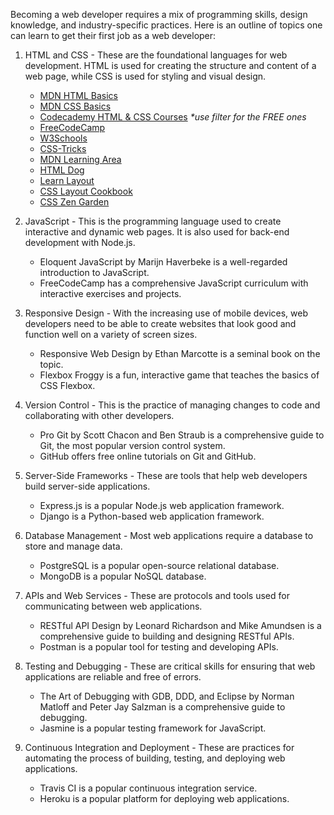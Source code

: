 Becoming a web developer requires a mix of programming skills, design knowledge, and industry-specific practices. Here is an outline of topics one can learn to get their first job as a web developer:

1. HTML and CSS - These are the foundational languages for web development. HTML is used for creating the structure and content of a web page, while CSS is used for styling and visual design. 
    - [MDN HTML Basics](https://developer.mozilla.org/en-US/docs/Learn/Getting_started_with_the_web/HTML_basics)
    - [MDN CSS Basics](https://developer.mozilla.org/en-US/docs/Learn/Getting_started_with_the_web/CSS_basics)
    - [Codecademy HTML & CSS Courses](https://www.codecademy.com/catalog/language/html-css) *\*use filter for the FREE ones*
    - [FreeCodeCamp](https://www.freecodecamp.org/learn/responsive-web-design/)
    - [W3Schools](https://www.w3schools.com/)
    - [CSS-Tricks](https://css-tricks.com/)
    - [MDN Learning Area](https://developer.mozilla.org/en-US/docs/Learn)
    - [HTML Dog](https://htmldog.com/)
    - [Learn Layout](http://learnlayout.com/)
    - [CSS Layout Cookbook](https://dev.to/codeanalogies/the-css-layout-cookbook-fp6)
    - [CSS Zen Garden](http://www.csszengarden.com/)


2. JavaScript - This is the programming language used to create interactive and dynamic web pages. It is also used for back-end development with Node.js.

   - Eloquent JavaScript by Marijn Haverbeke is a well-regarded introduction to JavaScript.
   - FreeCodeCamp has a comprehensive JavaScript curriculum with interactive exercises and projects.

3. Responsive Design - With the increasing use of mobile devices, web developers need to be able to create websites that look good and function well on a variety of screen sizes.

   - Responsive Web Design by Ethan Marcotte is a seminal book on the topic.
   - Flexbox Froggy is a fun, interactive game that teaches the basics of CSS Flexbox.

4. Version Control - This is the practice of managing changes to code and collaborating with other developers.

   - Pro Git by Scott Chacon and Ben Straub is a comprehensive guide to Git, the most popular version control system.
   - GitHub offers free online tutorials on Git and GitHub. 
5. Server-Side Frameworks - These are tools that help web developers build server-side applications.

   - Express.js is a popular Node.js web application framework.
   - Django is a Python-based web application framework.

6. Database Management - Most web applications require a database to store and manage data.

   - PostgreSQL is a popular open-source relational database.
   - MongoDB is a popular NoSQL database.

7. APIs and Web Services - These are protocols and tools used for communicating between web applications.

   - RESTful API Design by Leonard Richardson and Mike Amundsen is a comprehensive guide to building and designing RESTful APIs.
   - Postman is a popular tool for testing and developing APIs.

8. Testing and Debugging - These are critical skills for ensuring that web applications are reliable and free of errors.

   - The Art of Debugging with GDB, DDD, and Eclipse by Norman Matloff and Peter Jay Salzman is a comprehensive guide to debugging.
   - Jasmine is a popular testing framework for JavaScript.

9. Continuous Integration and Deployment - These are practices for automating the process of building, testing, and deploying web applications.

   - Travis CI is a popular continuous integration service.
   - Heroku is a popular platform for deploying web applications.
